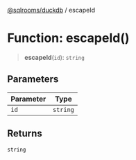 [@sqlrooms/duckdb](../index.md) / escapeId

# Function: escapeId()

> **escapeId**(`id`): `string`

## Parameters

| Parameter | Type |
| ------ | ------ |
| `id` | `string` |

## Returns

`string`
